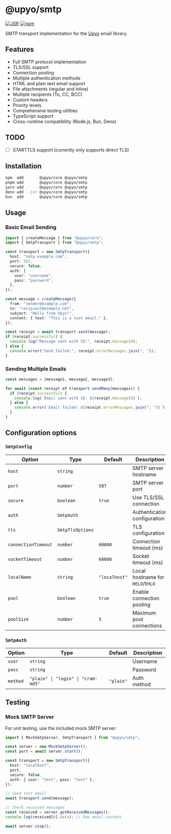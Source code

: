 <!-- deno-fmt-ignore-file -->

@upyo/smtp
==========

[![JSR][JSR badge]][JSR]
[![npm][npm badge]][npm]

SMTP transport implementation for the [Upyo] email library.

[JSR]: https://jsr.io/@upyo/smtp
[JSR badge]: https://jsr.io/badges/@upyo/smtp
[npm]: https://www.npmjs.com/package/@upyo/smtp
[npm badge]: https://img.shields.io/npm/v/@upyo/smtp?logo=npm
[Upyo]: https://upyo.org/


Features
--------

 -  Full SMTP protocol implementation
 -  TLS/SSL support
 -  Connection pooling
 -  Multiple authentication methods
 -  HTML and plain text email support
 -  File attachments (regular and inline)
 -  Multiple recipients (To, CC, BCC)
 -  Custom headers
 -  Priority levels
 -  Comprehensive testing utilities
 -  TypeScript support
 -  Cross-runtime compatibility (Node.js, Bun, Deno)


TODO
----

- [ ] STARTTLS support (currently only supports direct TLS)


Installation
------------

~~~~ sh
npm  add       @upyo/core @upyo/smtp
pnpm add       @upyo/core @upyo/smtp
yarn add       @upyo/core @upyo/smtp
deno add --jsr @upyo/core @upyo/smtp
bun  add       @upyo/core @upyo/smtp
~~~~


Usage
-----

### Basic Email Sending

~~~~ typescript
import { createMessage } from "@upyo/core";
import { SmtpTransport } from "@upyo/smtp";

const transport = new SmtpTransport({
  host: "smtp.example.com",
  port: 587,
  secure: false,
  auth: {
    user: "username",
    pass: "password",
  },
});

const message = createMessage({
  from: "sender@example.com",
  to: "recipient@example.net",
  subject: "Hello from Upyo!",
  content: { text: "This is a test email." },
});

const receipt = await transport.send(message);
if (receipt.successful) {
  console.log("Message sent with ID:", receipt.messageId);
} else {
  console.error("Send failed:", receipt.errorMessages.join(", "));
}
~~~~

### Sending Multiple Emails

~~~~ typescript
const messages = [message1, message2, message3];

for await (const receipt of transport.sendMany(messages)) {
  if (receipt.successful) {
    console.log(`Email sent with ID: ${receipt.messageId}`);
  } else {
    console.error(`Email failed: ${receipt.errorMessages.join(", ")}`);
  }
}
~~~~


Configuration options
---------------------

### `SmtpConfig`

| Option              | Type             | Default       | Description                      |
|---------------------|------------------|---------------|----------------------------------|
| `host`              | `string`         |               | SMTP server hostname             |
| `port`              | `number`         | `587`         | SMTP server port                 |
| `secure`            | `boolean`        | `true`        | Use TLS/SSL connection           |
| `auth`              | `SmtpAuth`       |               | Authentication configuration     |
| `tls`               | `SmtpTlsOptions` |               | TLS configuration                |
| `connectionTimeout` | `number`         | `60000`       | Connection timeout (ms)          |
| `socketTimeout`     | `number`         | `60000`       | Socket timeout (ms)              |
| `localName`         | `string`         | `"localhost"` | Local hostname for `HELO`/`EHLO` |
| `pool`              | `boolean`        | `true`        | Enable connection pooling        |
| `poolSize`          | `number`         | `5`           | Maximum pool connections         |

### `SmtpAuth`

| Option   | Type                               | Default   | Description |
|----------|------------------------------------|-----------|-------------|
| `user`   | `string`                           |           | Username    |
| `pass`   | `string`                           |           | Password    |
| `method` | `"plain" \| "login" \| "cram-md5"` | `"plain"` | Auth method |


Testing
-------

### Mock SMTP Server

For unit testing, use the included mock SMTP server:

~~~~ typescript
import { MockSmtpServer, SmtpTransport } from "@upyo/smtp";

const server = new MockSmtpServer();
const port = await server.start();

const transport = new SmtpTransport({
  host: "localhost",
  port,
  secure: false,
  auth: { user: "test", pass: "test" },
});

// Send test email
await transport.send(message);

// Check received messages
const received = server.getReceivedMessages();
console.log(received[0].data); // Raw email content

await server.stop();
~~~~
